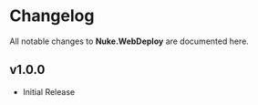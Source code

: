 # Changelog

All notable changes to **Nuke.WebDeploy** are documented here.

## v1.0.0
- Initial Release
